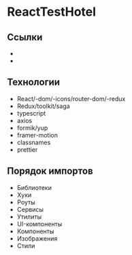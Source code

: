 # ReactTestHotel

## Ссылки 
-
-

## Технологии
- React/-dom/-icons/router-dom/-redux
- Redux/toolkit/saga
- typescript
- axios
- formik/yup
- framer-motion
- classnames
- prettier
   
## Порядок импортов

- Библиотеки
- Хуки
- Роуты
- Сервисы
- Утилиты
- UI-компоненты
- Компоненты
- Изображения
- Стили